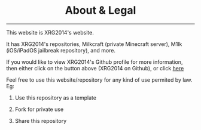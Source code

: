 <h1 align="center"><b> About & Legal </b></h1>

___

This website is XRG2014's website.

It has XRG2014's repositories, Milkcraft (private Minecraft server), M1lk (iOS/iPadOS jailbreak repository), and more.

If you would like to view XRG2014's Github profile for more information, then either click on the button above (XRG2014 on Github), or click <a href="https://github.com/XRG2014" target="_blank">here</a>

Feel free to use this website/repository for any kind of use permited by law. Eg:

  1. Use this repository as a template
  
  2. Fork for private use
  
  3. Share this repository
